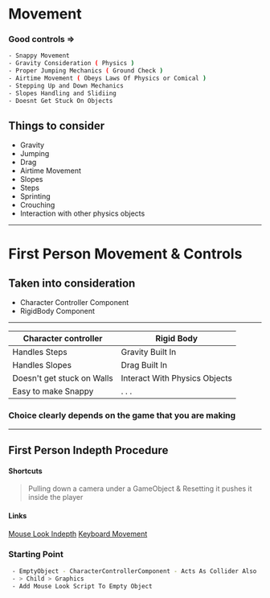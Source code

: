 # Movement

### Good controls =>

```bash
- Snappy Movement
- Gravity Consideration ( Physics )
- Proper Jumping Mechanics ( Ground Check )
- Airtime Movement ( Obeys Laws Of Physics or Comical )
- Stepping Up and Down Mechanics
- Slopes Handling and Slidiing
- Doesnt Get Stuck On Objects
```

## Things to consider

 - Gravity
 - Jumping
 - Drag
 - Airtime Movement
 - Slopes
 - Steps
 - Sprinting
 - Crouching
 - Interaction with other physics objects
 
___

# First Person Movement & Controls
## Taken into consideration
 - Character Controller Component
 - RigidBody Component

___

| Character controller | Rigid Body |
| --- | --- |
| Handles Steps | Gravity Built In |
| Handles Slopes | Drag Built In |
| Doesn't get stuck on Walls | Interact With Physics Objects |
| Easy to make Snappy | . . . |

 ### Choice clearly depends on the game that you are making
___

## First Person Indepth Procedure

#### Shortcuts

> Pulling down a camera under a GameObject & Resetting it pushes it inside the player


#### Links

 [Mouse Look Indepth](https://github.com/sudo-aptinstaller/unity_docs/blob/master/mouselook.md)
 [Keyboard Movement](https://github.com/sudo-aptinstaller/unity_docs/blob/master/playermovement.md)

### Starting Point

```bash
 - EmptyObject - CharacterControllerComponent - Acts As Collider Also
 - > Child > Graphics
 - Add Mouse Look Script To Empty Object
 ``` 




